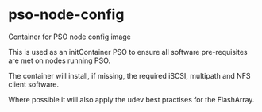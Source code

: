 # pso-node-config
Container for PSO node config image

This is used as an initContainer PSO to ensure all software pre-requisites are met on nodes running PSO.

The container will install, if missing, the required iSCSI, multipath and NFS client software.

Where possible it will also apply the udev best practises for the FlashArray.
